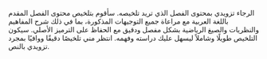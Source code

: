 الرجاء تزويدي بمحتوى الفصل الذي تريد تلخيصه. سأقوم بتلخيص محتوى الفصل المقدم باللغة العربية مع مراعاة جميع التوجيهات المذكورة، بما في ذلك شرح المفاهيم والنظريات والصيغ الرياضية بشكل مفصل ودقيق مع الحفاظ على الترميز الأصلي.  سيكون التلخيص طويلًا وشاملاً ليسهل عليك دراسته وفهمه. انتظر مني تلخيصًا دقيقًا ووافيًا بمجرد تزويدي بالنص.